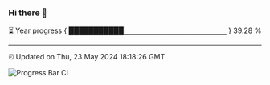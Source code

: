 ### Hi there 👋

⏳ Year progress { ███████████▁▁▁▁▁▁▁▁▁▁▁▁▁▁▁▁▁▁▁ } 39.28 %

---

⏰ Updated on Thu, 23 May 2024 18:18:26 GMT

![Progress Bar CI](https://github.com/liununu/liununu/workflows/Progress%20Bar%20CI/badge.svg)

